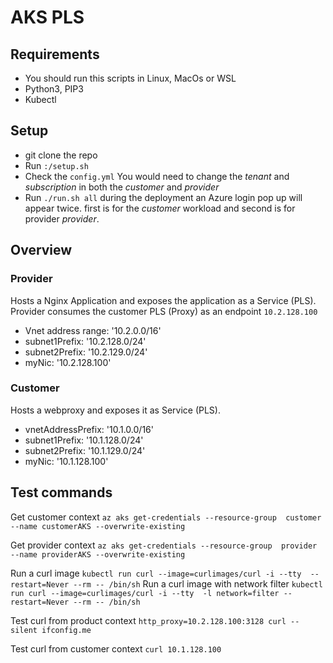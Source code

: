# AKS PLS 

## Requirements  

* You should run this scripts in Linux, MacOs or WSL
* Python3, PIP3
* Kubectl

## Setup

* git clone the repo
* Run `:/setup.sh` 
* Check the `config.yml` You would need to change the *tenant* and  *subscription* in both the *customer* and *provider*
* Run `./run.sh all` during the deployment an Azure login pop up will appear twice. first is for the *customer* workload and second is for provider *provider*.

## Overview

### Provider

Hosts a Nginx Application and exposes the application as a Service (PLS).
Provider consumes the customer PLS (Proxy) as an endpoint `10.2.128.100`

* Vnet address range: '10.2.0.0/16'
* subnet1Prefix: '10.2.128.0/24'
* subnet2Prefix: '10.2.129.0/24'
* myNic: '10.2.128.100'

### Customer

Hosts a webproxy and exposes it as Service (PLS).

* vnetAddressPrefix: '10.1.0.0/16'
* subnet1Prefix: '10.1.128.0/24'
* subnet2Prefix: '10.1.129.0/24'
* myNic: '10.1.128.100'

## Test commands

Get customer context
`az aks get-credentials --resource-group  customer --name customerAKS --overwrite-existing`

Get provider context
`az aks get-credentials --resource-group  provider --name providerAKS --overwrite-existing`

Run a curl image `kubectl run curl --image=curlimages/curl -i --tty  --restart=Never --rm -- /bin/sh` 
Run a curl image with network filter `kubectl run curl --image=curlimages/curl -i --tty  -l network=filter --restart=Never --rm -- /bin/sh`

Test curl from product context
`http_proxy=10.2.128.100:3128 curl --silent ifconfig.me`
 
Test curl from customer context
`curl 10.1.128.100`
